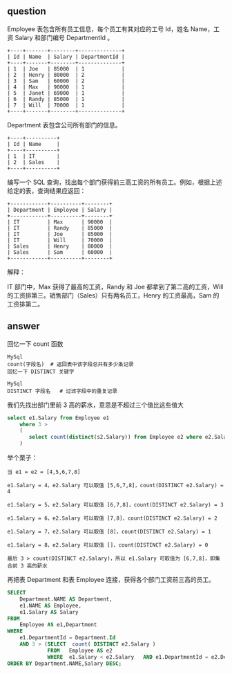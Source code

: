 ## question

Employee 表包含所有员工信息，每个员工有其对应的工号 Id，姓名 Name，工资 Salary 和部门编号 DepartmentId 。

```
+----+-------+--------+--------------+
| Id | Name  | Salary | DepartmentId |
+----+-------+--------+--------------+
| 1  | Joe   | 85000  | 1            |
| 2  | Henry | 80000  | 2            |
| 3  | Sam   | 60000  | 2            |
| 4  | Max   | 90000  | 1            |
| 5  | Janet | 69000  | 1            |
| 6  | Randy | 85000  | 1            |
| 7  | Will  | 70000  | 1            |
+----+-------+--------+--------------+
```

Department 表包含公司所有部门的信息。

```
+----+----------+
| Id | Name     |
+----+----------+
| 1  | IT       |
| 2  | Sales    |
+----+----------+
```

编写一个 SQL 查询，找出每个部门获得前三高工资的所有员工。例如，根据上述给定的表，查询结果应返回：

```
+------------+----------+--------+
| Department | Employee | Salary |
+------------+----------+--------+
| IT         | Max      | 90000  |
| IT         | Randy    | 85000  |
| IT         | Joe      | 85000  |
| IT         | Will     | 70000  |
| Sales      | Henry    | 80000  |
| Sales      | Sam      | 60000  |
+------------+----------+--------+
```

解释：

IT 部门中，Max 获得了最高的工资，Randy 和 Joe 都拿到了第二高的工资，Will 的工资排第三。销售部门（Sales）只有两名员工，Henry 的工资最高，Sam 的工资排第二。

## answer

回忆一下 count 函数

```
MySql
count(字段名)  # 返回表中该字段总共有多少条记录
回忆一下 DISTINCT 关键字

MySql
DISTINCT 字段名   # 过滤字段中的重复记录
```

我们先找出部门里前 3 高的薪水，意思是不超过三个值比这些值大

```sql
select e1.Salary from Employee e1
    where 3 > 
    (
       select count(distinct(s2.Salary)) from Employee e2 where e2.Salary > e1.Salary and e1.DepartmentId = e2.DepartmentId
    )

```

举个栗子：
```
当 e1 = e2 = [4,5,6,7,8]

e1.Salary = 4，e2.Salary 可以取值 [5,6,7,8]，count(DISTINCT e2.Salary) = 4

e1.Salary = 5，e2.Salary 可以取值 [6,7,8]，count(DISTINCT e2.Salary) = 3

e1.Salary = 6，e2.Salary 可以取值 [7,8]，count(DISTINCT e2.Salary) = 2

e1.Salary = 7，e2.Salary 可以取值 [8]，count(DISTINCT e2.Salary) = 1

e1.Salary = 8，e2.Salary 可以取值 []，count(DISTINCT e2.Salary) = 0

最后 3 > count(DISTINCT e2.Salary)，所以 e1.Salary 可取值为 [6,7,8]，即集合前 3 高的薪水
```

再把表 Department 和表 Employee 连接，获得各个部门工资前三高的员工。

```sql
SELECT
	Department.NAME AS Department,
	e1.NAME AS Employee,
	e1.Salary AS Salary 
FROM
	Employee AS e1,Department 
WHERE
	e1.DepartmentId = Department.Id 
	AND 3 > (SELECT  count( DISTINCT e2.Salary ) 
			 FROM	Employee AS e2 
			 WHERE	e1.Salary < e2.Salary 	AND e1.DepartmentId = e2.DepartmentId 	) 
ORDER BY Department.NAME,Salary DESC;
```

